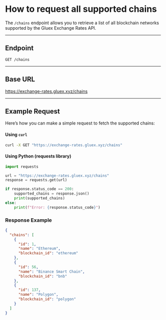 # How to request all supported chains

The `/chains` endpoint allows you to retrieve a list of all blockchain networks supported by the Gluex Exchange Rates API.

---

## **Endpoint**

`GET /chains`

---

## **Base URL**
https://exchange-rates.gluex.xyz/chains

---

## **Example Request**

Here’s how you can make a simple request to fetch the supported chains:

#### **Using `curl`**  
```bash
curl -X GET "https://exchange-rates.gluex.xyz/chains"
```

#### **Using Python (requests library)**  
``` python
import requests

url = "https://exchange-rates.gluex.xyz/chains"
response = requests.get(url)

if response.status_code == 200:
    supported_chains = response.json()
    print(supported_chains)
else:
    print(f"Error: {response.status_code}")
```

### **Response Example**  
```json
{
  "chains": [
    {
      "id": 1,
      "name": "Ethereum",
      "blockchain_id": "ethereum"
    },
    {
      "id": 56,
      "name": "Binance Smart Chain",
      "blockchain_id": "bnb"
    },
    {
      "id": 137,
      "name": "Polygon",
      "blockchain_id": "polygon"
    }
  ]
}

```

